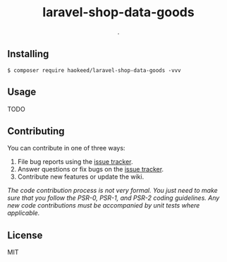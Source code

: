 <h1 align="center"> laravel-shop-data-goods </h1>

<p align="center"> .</p>


## Installing

```shell
$ composer require haokeed/laravel-shop-data-goods -vvv
```

## Usage

TODO

## Contributing

You can contribute in one of three ways:

1. File bug reports using the [issue tracker](https://github.com/haokeed/laravel-shop-data-goods/issues).
2. Answer questions or fix bugs on the [issue tracker](https://github.com/haokeed/laravel-shop-data-goods/issues).
3. Contribute new features or update the wiki.

_The code contribution process is not very formal. You just need to make sure that you follow the PSR-0, PSR-1, and PSR-2 coding guidelines. Any new code contributions must be accompanied by unit tests where applicable._

## License

MIT